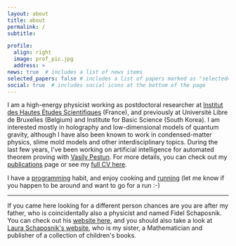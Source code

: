 ```yaml
---
layout: about
title: about
permalink: /
subtitle:

profile:
  align: right
  image: prof_pic.jpg
  address: >
news: true  # includes a list of news items
selected_papers: false # includes a list of papers marked as "selected={true}"
social: true  # includes social icons at the bottom of the page
---
```


I am a high-energy physicist working as postdoctoral researcher at [Institut des Hautes Études Scientifiques](https://www.ihes.fr/) (France), and previously at Université Libre de Bruxelles (Belgium) and Institute for Basic Science (South Korea). I am interested mostly in holography and low-dimensional models of quantum gravity, although I have also been known to work in condensed-matter physics, slime mold models and other interdisciplinary topics. During the last few years, I've been working on artificial intelligence for automated theorem proving with [Vasily Pestun](https://pestun.ihes.fr/). For more details, you can check out my [publications](/publications/) page or see my [full CV here](/assets/pdf/FidelSchaposnikMassolo_CV.pdf).

I have a [programming](/programming/) habit, and enjoy cooking and [running](https://www.strava.com/athletes/25356270) (let me know if you happen to be around and want to go for a run :-)

----
If you came here looking for a different person chances are you are after my father, who is coincidentally also a physicist and named Fidel Schaposnik. You can check out his [website here](https://sites.google.com/site/schaposnik/), and you should also take a look at [Laura Schaposnik's website](lauraschaposnik.github.io), who is my sister, a Mathematician and publisher of a collection of children's books.